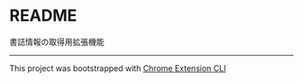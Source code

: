 # README

書誌情報の取得用拡張機能

---

This project was bootstrapped with [Chrome Extension CLI](https://github.com/dutiyesh/chrome-extension-cli)

